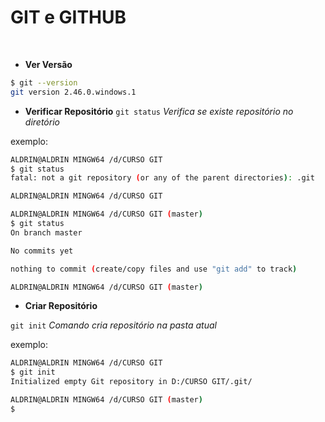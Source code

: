 # **GIT e GITHUB**
<br>



- **Ver Versão**
```bash
$ git --version
git version 2.46.0.windows.1
```

- **Verificar Repositório**
```git status``` *Verifica se existe repositório no diretório*

exemplo:
```bash
ALDRIN@ALDRIN MINGW64 /d/CURSO GIT
$ git status
fatal: not a git repository (or any of the parent directories): .git

ALDRIN@ALDRIN MINGW64 /d/CURSO GIT
```
```bash
ALDRIN@ALDRIN MINGW64 /d/CURSO GIT (master)
$ git status
On branch master

No commits yet

nothing to commit (create/copy files and use "git add" to track)

ALDRIN@ALDRIN MINGW64 /d/CURSO GIT (master)

```


- **Criar Repositório**

```git init``` *Comando cria repositório na pasta atual*

exemplo:

```bash
ALDRIN@ALDRIN MINGW64 /d/CURSO GIT
$ git init
Initialized empty Git repository in D:/CURSO GIT/.git/

ALDRIN@ALDRIN MINGW64 /d/CURSO GIT (master)
$

```
